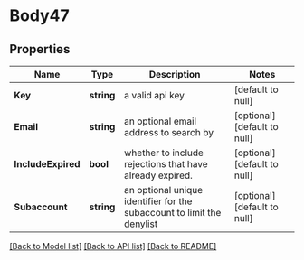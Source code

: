 # Body47

## Properties
Name | Type | Description | Notes
------------ | ------------- | ------------- | -------------
**Key** | **string** | a valid api key | [default to null]
**Email** | **string** | an optional email address to search by | [optional] [default to null]
**IncludeExpired** | **bool** | whether to include rejections that have already expired. | [optional] [default to null]
**Subaccount** | **string** | an optional unique identifier for the subaccount to limit the denylist | [optional] [default to null]

[[Back to Model list]](../README.md#documentation-for-models) [[Back to API list]](../README.md#documentation-for-api-endpoints) [[Back to README]](../README.md)


